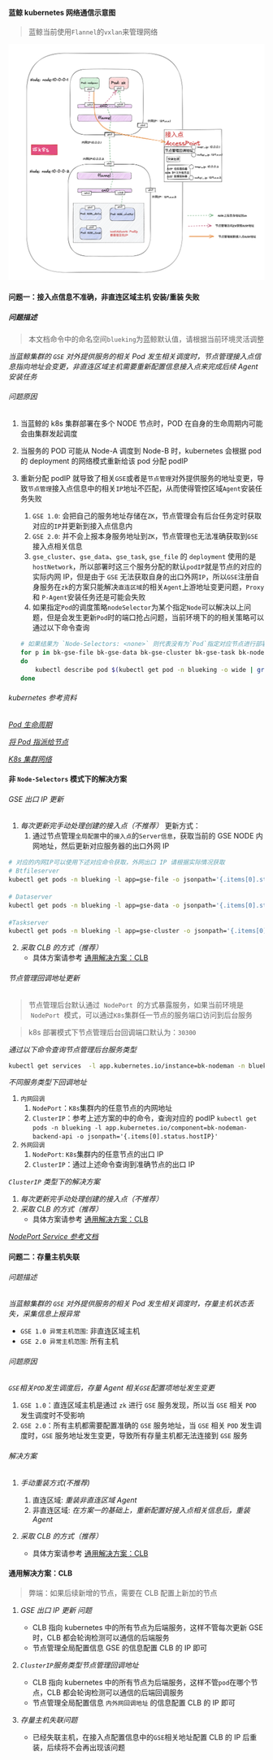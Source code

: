 #### 蓝鲸 kubernetes 网络通信示意图

> 蓝鲸当前使用`Flannel`的`vxlan`来管理网络

![11](../resource/img/nodeman_k8s-接入点地址漂移.png)

#### 问题一：接入点信息不准确，非直连区域主机 安装/重装 失败

##### 问题描述

> 本文档命令中的命名空间`blueking`为蓝鲸默认值，请根据当前环境灵活调整

_当蓝鲸集群的 `GSE` 对外提供服务的相关 Pod 发生相关调度时，节点管理接入点信息指向地址会变更，非直连区域主机需要重新配置信息接入点来完成后续 Agent 安装任务_

###### 问题原因

1. 当蓝鲸的 k8s 集群部署在多个 NODE 节点时，POD 在自身的生命周期内可能会由集群发起调度
2. 当服务的 POD 可能从 Node-A 调度到 Node-B 时，kubernetes 会根据 pod 的 deployment 的网络模式重新给该 pod 分配 podIP
3. 重新分配 podIP 就导致了相关`GSE`或者是`节点管理`对外提供服务的地址变更，导致`节点管理`接入点信息中的相关`IP`地址不匹配，从而使得管控区域`Agent`安装任务失败

   1. `GSE 1.0`: 会把自己的服务地址存储在`ZK`，节点管理会有后台任务定时获取对应的`IP`并更新到接入点信息内
   1. `GSE 2.0`: 并不会上报本身服务地址到`ZK`，节点管理也无法准确获取到`GSE`接入点相关信息
   2. `gse_cluster`、`gse_data`、`gse_task`, `gse_file` 的 `deployment` 使用的是 `hostNetwork`，所以部署时这三个服务分配的默认`podIP`就是节点的对应的实际内网 IP，但是由于 `GSE` 无法获取自身的出口外网`IP`，所以`GSE`注册自身服务在`zk`的方案只能解决`直连区域`的相关`Agent`上游地址变更问题，`Proxy` 和 `P-Agent`安装任务还是可能会失败
   3. 如果指定`Pod`的调度策略`nodeSelector`为某个指定`Node`可以解决以上问题，但是会发生更新`Pod`时的端口抢占问题，当前环境下的的相关策略可以通过以下命令查询

   ```bash
   # 如果结果为 `Node-Selectors: <none>` 则代表没有为`Pod`指定对应节点进行部署，如果已经指定，那在接入点的信息更新为该`Node`的相关地址即可
   for p in bk-gse-file bk-gse-data bk-gse-cluster bk-gse-task bk-nodeman-backend-api
   do
       kubectl describe pod $(kubectl get pod -n blueking -o wide | grep $p |awk '{print $1}' |tail -n 1) -n blueking | grep Node-Selectors
   done
   ```

###### kubernetes 参考资料

_[Pod 生命周期](https://kubernetes.io/zh-cn/docs/concepts/workloads/pods/pod-lifecycle/)_

_[将 Pod 指派给节点](https://kubernetes.io/zh-cn/docs/concepts/scheduling-eviction/assign-pod-node/)_

_[K8s 集群网络](https://kubernetes.io/docs/concepts/cluster-administration/networking/)_

#### 非 `Node-Selectors` 模式下的解决方案

###### GSE 出口 IP 更新

1. _每次更新完手动处理创建的接入点（不推荐）_
   更新方式：
   1. 通过节点管理`全局配置`中的`接入点`的`Server信息`，获取当前的 GSE NODE 内网地址，然后更新对应服务器的出口外网 IP

```bash
# 对应的内网IP可以使用下述对应命令获取，外网出口 IP 请根据实际情况获取
# Btfileserver
kubectl get pods -n blueking -l app=gse-file -o jsonpath='{.items[0].status.hostIP}'

# Dataserver
kubectl get pods -n blueking -l app=gse-data -o jsonpath='{.items[0].status.hostIP}'

#Taskserver
kubectl get pods -n blueking -l app=gse-cluster -o jsonpath='{.items[0].status.hostIP}'
```

2. _采取 CLB 的方式（推荐）_
   * 具体方案请参考 [通用解决方案：CLB](#通用解决方案：CLB)

###### 节点管理回调地址更新

> 节点管理后台默认通过  `NodePort`  的方式暴露服务，如果当前环境是  `NodePort`  模式，可以通过`K8s`集群任一节点的服务端口访问到后台服务

> k8s 部署模式下节点管理后台回调端口默认为：`30300`

_通过以下命令查询节点管理后台服务类型_

```bash
kubectl get services  -l app.kubernetes.io/instance=bk-nodeman -n blueking -o json | jq -r '.items[] | select(.metadata.name=="bk-nodeman-backend-api").spec.type'
```

_不同服务类型下回调地址_

1. `内网回调` 
   1. `NodePort`：`K8s`集群内的任意节点的内网地址
   2. `ClusterIP`：参考上述方案的中的命令，查询对应的 podIP `kubectl get pods -n blueking -l app.kubernetes.io/component=bk-nodeman-backend-api -o jsonpath='{.items[0].status.hostIP}'`
2. `外网回调`
   1. `NodePort`: `K8s`集群内的任意节点的出口 IP
   2. `ClusterIP`：通过上述命令查询到准确节点的出口 IP


_`ClusterIP` 类型下的解决方案_

1. _每次更新完手动处理创建的接入点（不推荐）_
2. _采取 CLB 的方式（推荐）_
   * 具体方案请参考 [通用解决方案：CLB](#通用解决方案：CLB)


_[NodePort Service 参考文档](https://kubernetes.io/zh-cn/docs/concepts/services-networking/service/#type-nodeport)_

#### 问题二：存量主机失联

###### 问题描述

_当蓝鲸集群的 `GSE` 对外提供服务的相关 Pod 发生相关调度时，存量主机状态丢失，采集信息上报异常_

  * ``GSE 1.0 异常主机范围``: 非直连区域主机
  * ``GSE 2.0 异常主机范围``: 所有主机

###### 问题原因

_`GSE`相关`POD`发生调度后，存量 Agent 相关`GSE`配置项地址发生变更_
  1. `GSE 1.0`：直连区域主机是通过 `zk` 进行 `GSE` 服务发现，所以当 `GSE` 相关 `POD` 发生调度时不受影响
  2. `GSE 2.0`：所有主机都需要配置准确的 `GSE` 服务地址，当 `GSE` 相关 `POD` 发生调度时，`GSE` 服务地址发生变更，导致所有存量主机都无法连接到 `GSE` 服务

###### 解决方案

1. *手动重装方式(不推荐)*
   1. 直连区域: _重装非直连区域 Agent_
   2. 非直连区域: _在方案一的基础上，重新配置好接入点相关信息后，重装 Agent_
   
2. _采取 CLB 的方式（推荐）_
   * 具体方案请参考 [通用解决方案：CLB](#通用解决方案：CLB)

#### 通用解决方案：CLB
> 弊端：如果后续新增的节点，需要在 CLB 配置上新加的节点

1. *GSE 出口 IP 更新 问题*
   * CLB 指向 kubernetes 中的所有节点为后端服务，这样不管每次更新 GSE 时，CLB 都会轮询检测可以通信的后端服务
   * 节点管理全局配置信息 GSE 的信息配置 CLB 的 IP 即可

2. _`ClusterIP`服务类型节点管理回调地址_
   * CLB 指向 kubernetes 中的所有节点为后端服务，这样不管`pod`在哪个节点，CLB 都会轮询检测可以通信的后端回调服务
   * 节点管理全局配置信息 `内外网回调地址` 的信息配置 CLB 的 IP 即可
   
3. _存量主机失联问题_
   * 已经失联主机，在接入点配置信息中的``GSE``相关地址配置 CLB 的 IP 后重装，后续将不会再出现该问题